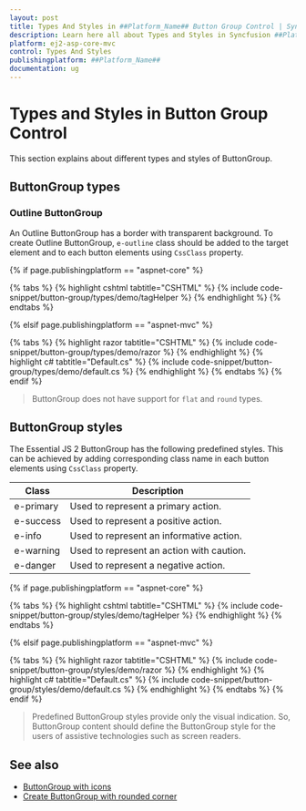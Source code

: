 ```yaml
---
layout: post
title: Types And Styles in ##Platform_Name## Button Group Control | Syncfusion
description: Learn here all about Types and Styles in Syncfusion ##Platform_Name## Button Group control of Syncfusion Essential JS 2 and more.
platform: ej2-asp-core-mvc
control: Types And Styles
publishingplatform: ##Platform_Name##
documentation: ug
---
```



# Types and Styles in Button Group Control

This section explains about different types and styles of ButtonGroup.

## ButtonGroup types

### Outline ButtonGroup

An Outline ButtonGroup has a border with transparent background. To create Outline ButtonGroup, `e-outline` class should be added to the target element and to each button elements using `CssClass` property.

{% if page.publishingplatform == "aspnet-core" %}

{% tabs %}
{% highlight cshtml tabtitle="CSHTML" %}
{% include code-snippet/button-group/types/demo/tagHelper %}
{% endhighlight %}
{% endtabs %}

{% elsif page.publishingplatform == "aspnet-mvc" %}

{% tabs %}
{% highlight razor tabtitle="CSHTML" %}
{% include code-snippet/button-group/types/demo/razor %}
{% endhighlight %}
{% highlight c# tabtitle="Default.cs" %}
{% include code-snippet/button-group/types/demo/default.cs %}
{% endhighlight %}
{% endtabs %}
{% endif %}



> ButtonGroup does not have support for `flat` and `round` types.

## ButtonGroup styles

The Essential JS 2 ButtonGroup has the following predefined styles. This can be achieved by adding corresponding class name in each button elements using `CssClass` property.

| Class | Description |
| -------- | -------- |
| e-primary | Used to represent a primary action. |
| e-success | Used to represent a positive action. |
| e-info | Used to represent an informative action. |
| e-warning | Used to represent an action with caution. |
| e-danger | Used to represent a negative action. |

{% if page.publishingplatform == "aspnet-core" %}

{% tabs %}
{% highlight cshtml tabtitle="CSHTML" %}
{% include code-snippet/button-group/styles/demo/tagHelper %}
{% endhighlight %}
{% endtabs %}

{% elsif page.publishingplatform == "aspnet-mvc" %}

{% tabs %}
{% highlight razor tabtitle="CSHTML" %}
{% include code-snippet/button-group/styles/demo/razor %}
{% endhighlight %}
{% highlight c# tabtitle="Default.cs" %}
{% include code-snippet/button-group/styles/demo/default.cs %}
{% endhighlight %}
{% endtabs %}
{% endif %}



> Predefined ButtonGroup styles provide only the visual indication. So, ButtonGroup content should define the ButtonGroup style for the users of assistive technologies such as screen readers.

## See also

* [ButtonGroup with icons](./how-to/create-buttongroup-with-icons)
* [Create ButtonGroup with rounded corner](./how-to/create-buttongroup-with-rounded-corner)